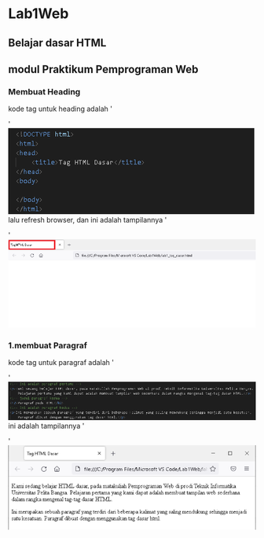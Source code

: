 # Lab1Web
## Belajar dasar HTML
## modul Praktikum Pemprograman Web
### Membuat Heading
kode tag untuk heading adalah '</p>'
![gambar](Css.png)
lalu refresh browser, dan ini adalah tampilannya '</p>'
![gambar](Ss.png)
### 1.membuat Paragraf 
kode tag untuk paragraf adalah '<p>'
![Gambar](Css1.png)  
ini adalah tampilannya '<p>'
![Gambar](Ss1.png)
